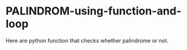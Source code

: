 # PALINDROM-using-function-and-loop
Here are python function that checks whether palindrome or not.

